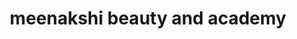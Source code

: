 ---
title: "meenakshi beauty and academy"
url: /raipur/meenakshi-beauty-and-academy/
shop: Kosmetik
---